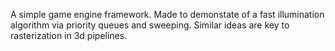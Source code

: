 A simple game engine framework. Made to demonstate of a fast illumination 
algorithm via priority queues and sweeping. Similar ideas are key to
rasterization in 3d pipelines.
